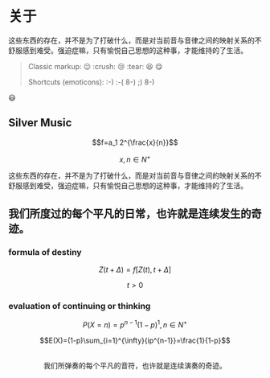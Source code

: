 # 关于

这些东西的存在，并不是为了打破什么，而是对当前音与音律之间的映射关系的不舒服感到难受。强迫症嘛，只有愉悦自己思想的这种事，才能维持的了生活。

> Classic markup: :wink: :crush: :cry: :tear: :laughing: :yum:
>
> Shortcuts (emoticons): :-) :-( 8-) ;) 
> 8-)

😃

## Silver Music

$$f=a_1 2^{\frac{x}{n}}$$

$$x,n\in{N^{+}}$$

这些东西的存在，并不是为了打破什么，而是对当前音与音律之间的映射关系的不舒服感到难受，强迫症嘛，只有愉悦自己思想的这种事，才能维持的了生活。

## 我们所度过的每个平凡的日常，也许就是连续发生的奇迹。
### formula of destiny 

$$Z(t+\Delta)=f[Z(t),t+\Delta]$$

$$t\gt{0}$$


### evaluation of continuing or thinking

$$P(X=n)=p^{n-1}(1-p)^{1},n\in N^{+}$$

$$E(X)=(1-p)\sum_{i=1}^{\infty}{ip^{n-1}}=\frac{1}{1-p}$$

<br/>
<center class="footer">我们所弹奏的每个平凡的音符，也许就是连续演奏的奇迹。</center >